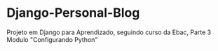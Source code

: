 # Django-Personal-Blog
Projeto em Django para Aprendizado, seguindo curso da Ebac, Parte 3 Modulo "Configurando Python"
